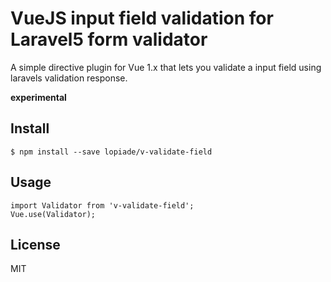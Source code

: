 # VueJS input field validation for Laravel5 form validator

A simple directive plugin for Vue 1.x that lets you validate a input field using laravels validation response.


**experimental**


## Install

	$ npm install --save lopiade/v-validate-field


## Usage

	import Validator from 'v-validate-field';
	Vue.use(Validator);


## License

MIT

